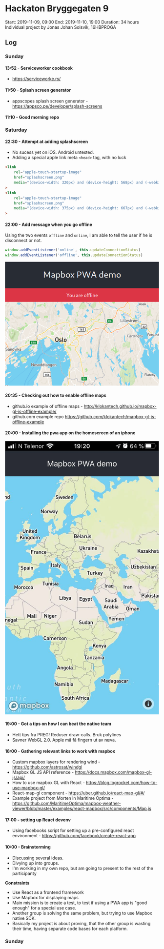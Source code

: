 # Hackaton Bryggegaten 9

Start: 2019-11-09, 09:00
End: 2019-11-10, 19:00
Duration: 34 hours
Individual project by Jonas Johan Solsvik, 16HBPROGA

## Log

### Sunday

#### 13:52 - Serviceworker cookbook

- https://serviceworke.rs/

#### 11:50 - Splash screen generator

- appscopes splash screen generator - https://appsco.pe/developer/splash-screens

#### 11:10 - Good morning repo

### Saturday

#### 22:30 - Attempt at adding splashscreen

- No sucess yet on iOS. Android untested.
- Adding a special apple link meta `<head>`  tag, with no luck
```html
<link 
    rel="apple-touch-startup-image" 
    href="splashscreen.png" 
    media="(device-width: 320px) and (device-height: 568px) and (-webkit-device-pixel-ratio: 2) and (orientation: portrait)"
>
<link 
    rel="apple-touch-startup-image" 
    href="splashscreen.png" 
    media="(device-width: 375px) and (device-height: 667px) and (-webkit-device-pixel-ratio: 2) and (orientation: portrait)"
>
```

#### 22:00 - Add message when you go offline

Using the two events `offline` and `online`, I am able to tell the user if he is disconnect or not.

```javascript
window.addEventListener('online', this.updateConnectionStatus)
window.addEventListener('offline', this.updateConnectionStatus)
```

![offline.png](docs/offline.png)


#### 20:35 - Checking out how to enable offline maps

- github.io example of offline maps - http://klokantech.github.io/mapbox-gl-js-offline-example/
- github.com example repo https://github.com/klokantech/mapbox-gl-js-offline-example

#### 20:00 - Installing the pwa app on the homescreen of an iphone

![iphone.jpg](docs/iphone1.jpg)

#### 19:00 - Got a tips on how I can beat the native team
- Hett tips fra PREG! Reduser draw-calls. Bruk polylines
- Savner WebGL 2.0. Apple må få fingern ut av ræva.

#### 18:00 - Gathering relevant links to work with mapbox

- Custom mapbox layers for rendering wind - https://github.com/astrosat/windgl
- Mapbox GL JS API reference - https://docs.mapbox.com/mapbox-gl-js/api/
- How to use mapbox GL with React - https://blog.logrocket.com/how-to-use-mapbox-gl/
- React-map-gl component - https://uber.github.io/react-map-gl/#/
- Example project from Morten in Maritime Optima - https://github.com/MaritimeOptima/mapbox-weather-viewer/blob/master/examples/react-mapbox/src/components/Map.js

#### 17:00 - setting up React devenv

- Using facebooks script for setting up a pre-configured react environment - https://github.com/facebook/create-react-app


#### 10:00 - Brainstorming

- Discussing several ideas.
- Divying up into groups.
- I'm working in my own repo, but am going to present to the rest of the participanty

**Constraints**
- Use React as a frontend framework
- Use Mapbox for displaying maps
- Main mission is to create a test, to test if using a PWA app is "good enough" for a special use case.
- Another group is solving the same problem, but trying to use Mapbox native SDK.
- Basically my project is about proving, that the other group is wasting their time, having separate code bases for each platform.

### Sunday



